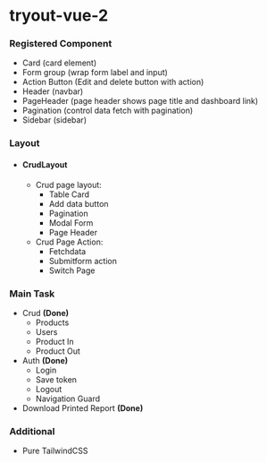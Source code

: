 # tryout-vue-2

### Registered Component
  - Card (card element)
  - Form group (wrap form label and input)
  - Action Button (Edit and delete button with action)
  - Header (navbar)
  - PageHeader (page header shows page title and dashboard link)
  - Pagination (control data fetch with pagination)
  - Sidebar (sidebar)

### Layout
  - #### CrudLayout
    - Crud page layout:
      - Table Card
      - Add data button
      - Pagination
      - Modal Form
      - Page Header
    - Crud Page Action:
      - Fetchdata
      - Submitform action
      - Switch Page

### Main Task
  - Crud __(Done)__
    - Products
    - Users
    - Product In
    - Product Out
  - Auth __(Done)__
    - Login
    - Save token
    - Logout
    - Navigation Guard
  - Download Printed Report __(Done)__

### Additional
  - Pure TailwindCSS